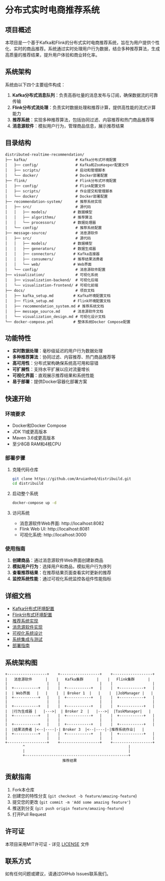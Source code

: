 # 分布式实时电商推荐系统

## 项目概述

本项目是一个基于Kafka和Flink的分布式实时电商推荐系统，旨在为用户提供个性化、实时的商品推荐。系统通过实时处理用户行为数据，结合多种推荐算法，生成高质量的推荐结果，提升用户体验和商业转化率。

## 系统架构

系统由以下四个主要组件构成：

1. **Kafka分布式消息队列**：负责高吞吐量的消息发布与订阅，确保数据流的可靠传输
2. **Flink分布式流处理**：负责实时数据处理和推荐计算，提供高性能的流式计算能力
3. **推荐系统**：实现多种推荐算法，包括协同过滤、内容推荐和热门商品推荐等
4. **消息源软件**：模拟用户行为，管理商品信息，展示推荐结果

## 目录结构

```
distributed-realtime-recommendation/
├── kafka/                      # Kafka分布式环境配置
│   ├── config/                 # Kafka和ZooKeeper配置文件
│   ├── scripts/                # 启动和管理脚本
│   └── docker/                 # Docker部署配置
├── flink/                      # Flink分布式环境配置
│   ├── config/                 # Flink配置文件
│   ├── scripts/                # 作业提交和管理脚本
│   └── docker/                 # Docker部署配置
├── recommendation-system/      # 推荐系统实现
│   ├── src/                    # 源代码
│   │   ├── models/            # 数据模型
│   │   ├── algorithms/        # 推荐算法
│   │   └── processors/        # 数据处理器
│   └── config/                 # 推荐系统配置
├── message-source/             # 消息源软件
│   ├── src/                    # 源代码
│   │   ├── models/            # 数据模型
│   │   ├── generators/        # 数据生成器
│   │   ├── connectors/        # Kafka连接器
│   │   ├── consumers/         # 推荐结果消费者
│   │   └── web/               # Web界面
│   └── config/                 # 消息源软件配置
├── visualization/              # 可视化系统
│   ├── visualization-backend/  # 可视化后端
│   └── visualization-frontend/ # 可视化前端
├── docs/                       # 项目文档
│   ├── kafka_setup.md         # Kafka环境配置文档
│   ├── flink_setup.md         # Flink环境配置文档
│   ├── recommendation_system.md # 推荐系统文档
│   ├── message_source.md      # 消息源软件文档
│   └── visualization_design.md # 可视化设计文档
└── docker-compose.yml         # 整体系统Docker Compose配置
```

## 功能特性

- **实时数据处理**：毫秒级延迟的用户行为数据处理
- **多种推荐算法**：协同过滤、内容推荐、热门商品推荐等
- **高可用性**：分布式架构确保系统高可用和容错
- **可扩展性**：支持水平扩展以应对流量增长
- **可视化界面**：直观展示推荐结果和系统性能
- **易于部署**：提供Docker容器化部署方案

## 快速开始

### 环境要求

- Docker和Docker Compose
- JDK 11或更高版本
- Maven 3.6或更高版本
- 至少8GB RAM和4核CPU

### 部署步骤

1. 克隆代码仓库
   ```bash
   git clone https://github.com/Aruianhod/distribuild.git
   cd distribuild
   ```

2. 启动整个系统
   ```bash
   docker-compose up -d
   ```

3. 访问系统
   - 消息源软件Web界面: http://localhost:8082
   - Flink Web UI: http://localhost:8081
   - 可视化系统: http://localhost:3000

### 使用指南

1. **创建商品**：通过消息源软件Web界面创建新商品
2. **模拟用户行为**：选择用户和商品，模拟用户行为序列
3. **查看推荐结果**：在推荐结果页面查看实时更新的推荐
4. **监控系统性能**：通过可视化系统监控各组件性能指标

## 详细文档

- [Kafka分布式环境配置](docs/kafka_setup.md)
- [Flink分布式环境配置](docs/flink_setup.md)
- [推荐系统实现](docs/recommendation_system.md)
- [消息源软件实现](docs/message_source.md)
- [可视化系统设计](docs/visualization_design.md)
- [系统集成与测试](docs/system_integration_testing.md)
- [部署指南](docs/deployment_guide.md)

## 系统架构图

```
+------------------+    +------------------+    +------------------+
|   消息源软件      |    |   Kafka集群      |    |   Flink集群      |
|                  |    |                  |    |                  |
|  +-----------+   |    |  +-----------+   |    |  +-----------+   |
|  | Web界面   |   |    |  | Broker 1  |   |    |  |JobManager |   |
|  +-----------+   |    |  +-----------+   |    |  +-----------+   |
|                  |    |                  |    |                  |
|  +-----------+   |    |  +-----------+   |    |  +-----------+   |
|  |行为生成器 |   |--->|  | Broker 2  |   |--->|  |TaskManager|   |
|  +-----------+   |    |  +-----------+   |    |  +-----------+   |
|                  |    |                  |    |                  |
|  +-----------+   |    |  +-----------+   |    |  +-----------+   |
|  |结果消费者 |<--|----|-| Broker 3  |<--|----|-|推荐系统作业|   |
|  +-----------+   |    |  +-----------+   |    |  +-----------+   |
|                  |    |                  |    |                  |
+------------------+    +------------------+    +------------------+
        ^                                               |
        |                                               |
        +-----------------------------------------------+
                          推荐结果
```

## 贡献指南

1. Fork本仓库
2. 创建您的特性分支 (`git checkout -b feature/amazing-feature`)
3. 提交您的更改 (`git commit -m 'Add some amazing feature'`)
4. 推送到分支 (`git push origin feature/amazing-feature`)
5. 打开Pull Request

## 许可证

本项目采用MIT许可证 - 详见 [LICENSE](LICENSE) 文件

## 联系方式

如有任何问题或建议，请通过GitHub Issues联系我们。
